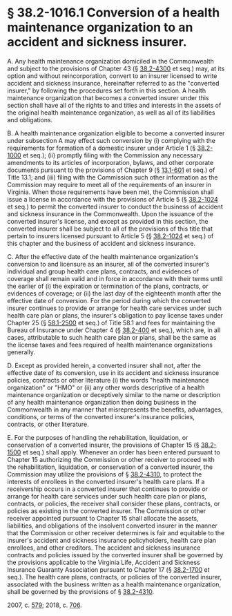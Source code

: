# § 38.2-1016.1 Conversion of a health maintenance organization to an accident and sickness insurer.

<p>A. Any health maintenance organization domiciled in the Commonwealth and subject to the provisions of Chapter 43 (§ <a href='/vacode/38.2-4300/'>38.2-4300</a> et seq.) may, at its option and without reincorporation, convert to an insurer licensed to write accident and sickness insurance, hereinafter referred to as the "converted insurer," by following the procedures set forth in this section. A health maintenance organization that becomes a converted insurer under this section shall have all of the rights to and titles and interests in the assets of the original health maintenance organization, as well as all of its liabilities and obligations.</p><p>B. A health maintenance organization eligible to become a converted insurer under subsection A may effect such conversion by (i) complying with the requirements for formation of a domestic insurer under Article 1 (§ <a href='/vacode/38.2-1000/'>38.2-1000</a> et seq.); (ii) promptly filing with the Commission any necessary amendments to its articles of incorporation, bylaws, and other corporate documents pursuant to the provisions of Chapter 9 (§ <a href='/vacode/13.1-601/'>13.1-601</a> et seq.) of Title 13.1; and (iii) filing with the Commission such other information as the Commission may require to meet all of the requirements of an insurer in Virginia. When those requirements have been met, the Commission shall issue a license in accordance with the provisions of Article 5 (§ <a href='/vacode/38.2-1024/'>38.2-1024</a> et seq.) to permit the converted insurer to conduct the business of accident and sickness insurance in the Commonwealth. Upon the issuance of the converted insurer's license, and except as provided in this section, the converted insurer shall be subject to all of the provisions of this title that pertain to insurers licensed pursuant to Article 5 (§ <a href='/vacode/38.2-1024/'>38.2-1024</a> et seq.) of this chapter and the business of accident and sickness insurance.</p><p>C. After the effective date of the health maintenance organization's conversion to and licensure as an insurer, all of the converted insurer's individual and group health care plans, contracts, and evidences of coverage shall remain valid and in force in accordance with their terms until the earlier of (i) the expiration or termination of the plans, contracts, or evidences of coverage; or (ii) the last day of the eighteenth month after the effective date of conversion. For the period during which the converted insurer continues to provide or arrange for health care services under such health care plan or plans, the insurer's obligation to pay license taxes under Chapter 25 (§ <a href='/vacode/58.1-2500/'>58.1-2500</a> et seq.) of Title 58.1 and fees for maintaining the Bureau of Insurance under Chapter 4 (§ <a href='/vacode/38.2-400/'>38.2-400</a> et seq.), which are, in all cases, attributable to such health care plan or plans, shall be the same as the license taxes and fees required of health maintenance organizations generally.</p><p>D. Except as provided herein, a converted insurer shall not, after the effective date of its conversion, use in its accident and sickness insurance policies, contracts or other literature (i) the words "health maintenance organization" or "HMO" or (ii) any other words descriptive of a health maintenance organization or deceptively similar to the name or description of any health maintenance organization then doing business in the Commonwealth in any manner that misrepresents the benefits, advantages, conditions, or terms of the converted insurer's insurance policies, contracts, or other literature.</p><p>E. For the purposes of handling the rehabilitation, liquidation, or conservation of a converted insurer, the provisions of Chapter 15 (§ <a href='/vacode/38.2-1500/'>38.2-1500</a> et seq.) shall apply. Whenever an order has been entered pursuant to Chapter 15 authorizing the Commission or other receiver to proceed with the rehabilitation, liquidation, or conservation of a converted insurer, the Commission may utilize the provisions of § <a href='/vacode/38.2-4310/'>38.2-4310</a>, to protect the interests of enrollees in the converted insurer's health care plans. If a receivership occurs in a converted insurer that continues to provide or arrange for health care services under such health care plan or plans, contracts, or policies, the receiver shall consider these plans, contracts, or policies as existing in the converted insurer. The Commission or other receiver appointed pursuant to Chapter 15 shall allocate the assets, liabilities, and obligations of the insolvent converted insurer in the manner that the Commission or other receiver determines is fair and equitable to the insurer's accident and sickness insurance policyholders, health care plan enrollees, and other creditors. The accident and sickness insurance contracts and policies issued by the converted insurer shall be governed by the provisions applicable to the Virginia Life, Accident and Sickness Insurance Guaranty Association pursuant to Chapter 17 (§ <a href='/vacode/38.2-1700/'>38.2-1700</a> et seq.). The health care plans, contracts, or policies of the converted insurer, associated with the business written as a health maintenance organization, shall be governed by the provisions of § <a href='/vacode/38.2-4310/'>38.2-4310</a>.</p><p>2007, c. <a href='http://lis.virginia.gov/cgi-bin/legp604.exe?071+ful+CHAP0579'>579</a>; 2018, c. <a href='http://lis.virginia.gov/cgi-bin/legp604.exe?181+ful+CHAP0706'>706</a>.</p>
